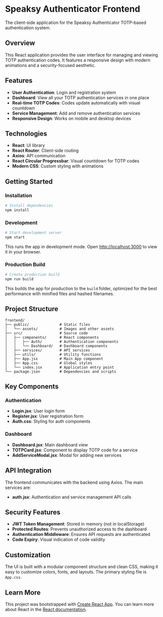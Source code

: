 # Speaksy Authenticator Frontend

The client-side application for the Speaksy Authenticator TOTP-based authentication system.

## Overview

This React application provides the user interface for managing and viewing TOTP authentication codes. It features a responsive design with modern animations and a security-focused aesthetic.

## Features

- **User Authentication**: Login and registration system
- **Dashboard**: View all your TOTP authentication services in one place
- **Real-time TOTP Codes**: Codes update automatically with visual countdown
- **Service Management**: Add and remove authentication services
- **Responsive Design**: Works on mobile and desktop devices

## Technologies

- **React**: UI library
- **React Router**: Client-side routing
- **Axios**: API communication
- **React Circular Progressbar**: Visual countdown for TOTP codes
- **Modern CSS**: Custom styling with animations

## Getting Started

### Installation

```bash
# Install dependencies
npm install
```

### Development

```bash
# Start development server
npm start
```

This runs the app in development mode. Open [http://localhost:3000](http://localhost:3000) to view it in your browser.

### Production Build

```bash
# Create production build
npm run build
```

This builds the app for production to the `build` folder, optimized for the best performance with minified files and hashed filenames.

## Project Structure

```
frontend/
├── public/              # Static files
│   └── assets/          # Images and other assets
├── src/                 # Source code
│   ├── components/      # React components
│   │   ├── Auth/        # Authentication components
│   │   └── Dashboard/   # Dashboard components
│   ├── services/        # API services
│   ├── utils/           # Utility functions
│   ├── App.jsx          # Main App component
│   ├── App.css          # Global styles
│   └── index.jsx        # Application entry point
└── package.json         # Dependencies and scripts
```

## Key Components

### Authentication

- **Login.jsx**: User login form
- **Register.jsx**: User registration form
- **Auth.css**: Styling for auth components

### Dashboard

- **Dashboard.jsx**: Main dashboard view
- **TOTPCard.jsx**: Component to display TOTP code for a service
- **AddServiceModal.jsx**: Modal for adding new services

## API Integration

The frontend communicates with the backend using Axios. The main services are:

- **auth.jsx**: Authentication and service management API calls

## Security Features

- **JWT Token Management**: Stored in memory (not in localStorage)
- **Protected Routes**: Prevents unauthorized access to the dashboard
- **Authentication Middleware**: Ensures API requests are authenticated
- **Code Expiry**: Visual indication of code validity

## Customization

The UI is built with a modular component structure and clean CSS, making it easy to customize colors, fonts, and layouts. The primary styling file is `App.css`.

## Learn More

This project was bootstrapped with [Create React App](https://github.com/facebook/create-react-app). You can learn more about React in the [React documentation](https://reactjs.org/).
